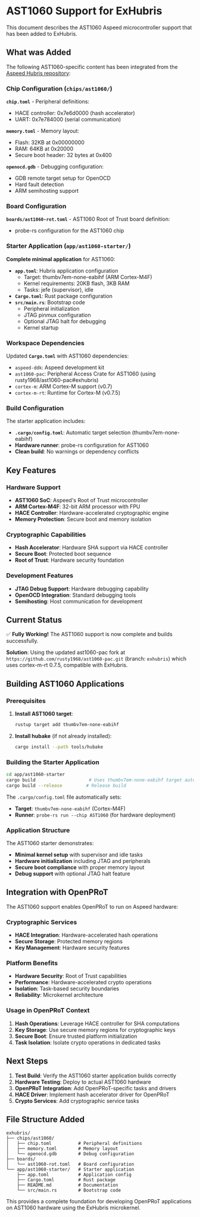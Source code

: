 # AST1060 Support for ExHubris

This document describes the AST1060 Aspeed microcontroller support that has been added to ExHubris.

## What was Added

The following AST1060-specific content has been integrated from the [Aspeed Hubris repository](https://github.com/AspeedTech-BMC/hubris/tree/aspeed-devel):

### Chip Configuration (`chips/ast1060/`)

**`chip.toml`** - Peripheral definitions:
- HACE controller: 0x7e6d0000 (hash accelerator)
- UART: 0x7e784000 (serial communication)

**`memory.toml`** - Memory layout:
- Flash: 32KB at 0x00000000
- RAM: 64KB at 0x20000 
- Secure boot header: 32 bytes at 0x400

**`openocd.gdb`** - Debugging configuration:
- GDB remote target setup for OpenOCD
- Hard fault detection
- ARM semihosting support

### Board Configuration

**`boards/ast1060-rot.toml`** - AST1060 Root of Trust board definition:
- probe-rs configuration for the AST1060 chip

### Starter Application (`app/ast1060-starter/`)

**Complete minimal application** for AST1060:
- **`app.toml`**: Hubris application configuration
  - Target: thumbv7em-none-eabihf (ARM Cortex-M4F)
  - Kernel requirements: 20KB flash, 3KB RAM
  - Tasks: jefe (supervisor), idle
- **`Cargo.toml`**: Rust package configuration
- **`src/main.rs`**: Bootstrap code
  - Peripheral initialization
  - JTAG pinmux configuration
  - Optional JTAG halt for debugging
  - Kernel startup

### Workspace Dependencies

Updated **`Cargo.toml`** with AST1060 dependencies:
- `aspeed-ddk`: Aspeed development kit
- `ast1060-pac`: Peripheral Access Crate for AST1060 (using rusty1968/ast1060-pac#exhubris)
- `cortex-m`: ARM Cortex-M support (v0.7)
- `cortex-m-rt`: Runtime for Cortex-M (v0.7.5)

### Build Configuration

The starter application includes:
- **`.cargo/config.toml`**: Automatic target selection (thumbv7em-none-eabihf)
- **Hardware runner**: probe-rs configuration for AST1060
- **Clean build**: No warnings or dependency conflicts

## Key Features

### Hardware Support
- **AST1060 SoC**: Aspeed's Root of Trust microcontroller
- **ARM Cortex-M4F**: 32-bit ARM processor with FPU
- **HACE Controller**: Hardware-accelerated cryptographic engine
- **Memory Protection**: Secure boot and memory isolation

### Cryptographic Capabilities
- **Hash Accelerator**: Hardware SHA support via HACE controller
- **Secure Boot**: Protected boot sequence
- **Root of Trust**: Hardware security foundation

### Development Features
- **JTAG Debug Support**: Hardware debugging capability
- **OpenOCD Integration**: Standard debugging tools
- **Semihosting**: Host communication for development

## Current Status

✅ **Fully Working!** The AST1060 support is now complete and builds successfully.

**Solution**: Using the updated ast1060-pac fork at `https://github.com/rusty1968/ast1060-pac.git` (branch: `exhubris`) which uses cortex-m-rt 0.7.5, compatible with ExHubris.

## Building AST1060 Applications

### Prerequisites

1. **Install AST1060 target**:
   ```bash
   rustup target add thumbv7em-none-eabihf
   ```

2. **Install hubake** (if not already installed):
   ```bash
   cargo install --path tools/hubake
   ```

### Building the Starter Application

```bash
cd app/ast1060-starter
cargo build                    # Uses thumbv7em-none-eabihf target automatically
cargo build --release         # Release build
```

The `.cargo/config.toml` file automatically sets:
- **Target**: `thumbv7em-none-eabihf` (Cortex-M4F)
- **Runner**: `probe-rs run --chip AST1060` (for hardware deployment)

### Application Structure

The AST1060 starter demonstrates:
- **Minimal kernel setup** with supervisor and idle tasks
- **Hardware initialization** including JTAG and peripherals
- **Secure boot compliance** with proper memory layout
- **Debug support** with optional JTAG halt feature

## Integration with OpenPRoT

The AST1060 support enables OpenPRoT to run on Aspeed hardware:

### Cryptographic Services
- **HACE Integration**: Hardware-accelerated hash operations
- **Secure Storage**: Protected memory regions
- **Key Management**: Hardware security features

### Platform Benefits
- **Hardware Security**: Root of Trust capabilities
- **Performance**: Hardware-accelerated crypto operations
- **Isolation**: Task-based security boundaries
- **Reliability**: Microkernel architecture

### Usage in OpenPRoT Context

1. **Hash Operations**: Leverage HACE controller for SHA computations
2. **Key Storage**: Use secure memory regions for cryptographic keys
3. **Secure Boot**: Ensure trusted platform initialization
4. **Task Isolation**: Isolate crypto operations in dedicated tasks

## Next Steps

1. **Test Build**: Verify the AST1060 starter application builds correctly
2. **Hardware Testing**: Deploy to actual AST1060 hardware
3. **OpenPRoT Integration**: Add OpenPRoT-specific tasks and drivers
4. **HACE Driver**: Implement hash accelerator driver for OpenPRoT
5. **Crypto Services**: Add cryptographic service tasks

## File Structure Added

```
exhubris/
├── chips/ast1060/
│   ├── chip.toml          # Peripheral definitions
│   ├── memory.toml        # Memory layout
│   └── openocd.gdb        # Debug configuration
├── boards/
│   └── ast1060-rot.toml   # Board configuration
└── app/ast1060-starter/   # Starter application
    ├── app.toml           # Application config
    ├── Cargo.toml         # Rust package
    ├── README.md          # Documentation
    └── src/main.rs        # Bootstrap code
```

This provides a complete foundation for developing OpenPRoT applications on AST1060 hardware using the ExHubris microkernel.
